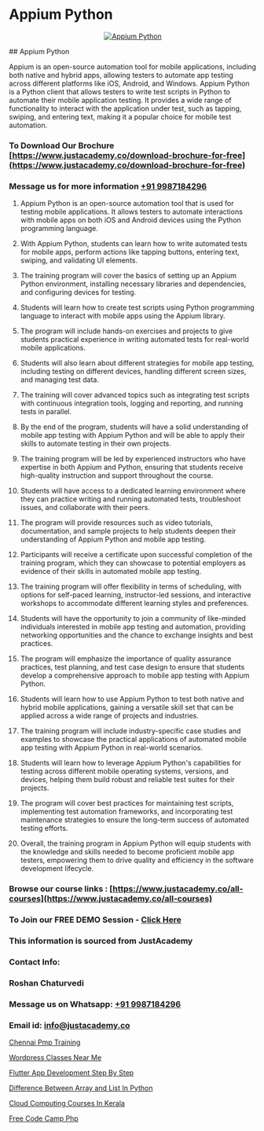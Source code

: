# Appium Python

<p align="center">
  <a href="https://justacademy.co/program-detail/software-testing">
    <img src="https://justacademy.co/storage2/program_images/1704700438.webp" alt="Appium Python">
  </a>
</p>
## Appium Python

Appium is an open-source automation tool for mobile applications, including both native and hybrid apps, allowing testers to automate app testing across different platforms like iOS, Android, and Windows. Appium Python is a Python client that allows testers to write test scripts in Python to automate their mobile application testing. It provides a wide range of functionality to interact with the application under test, such as tapping, swiping, and entering text, making it a popular choice for mobile test automation.
### To Download Our Brochure [https://www.justacademy.co/download-brochure-for-free](https://www.justacademy.co/download-brochure-for-free)
### Message us for more information [+91 9987184296](https://api.whatsapp.com/send?phone=919987184296)
1) Appium Python is an open-source automation tool that is used for testing mobile applications. It allows testers to automate interactions with mobile apps on both iOS and Android devices using the Python programming language.

2) With Appium Python, students can learn how to write automated tests for mobile apps, perform actions like tapping buttons, entering text, swiping, and validating UI elements.

3) The training program will cover the basics of setting up an Appium Python environment, installing necessary libraries and dependencies, and configuring devices for testing.

4) Students will learn how to create test scripts using Python programming language to interact with mobile apps using the Appium library.

5) The program will include hands-on exercises and projects to give students practical experience in writing automated tests for real-world mobile applications.

6) Students will also learn about different strategies for mobile app testing, including testing on different devices, handling different screen sizes, and managing test data.

7) The training will cover advanced topics such as integrating test scripts with continuous integration tools, logging and reporting, and running tests in parallel.

8) By the end of the program, students will have a solid understanding of mobile app testing with Appium Python and will be able to apply their skills to automate testing in their own projects.

9) The training program will be led by experienced instructors who have expertise in both Appium and Python, ensuring that students receive high-quality instruction and support throughout the course.

10) Students will have access to a dedicated learning environment where they can practice writing and running automated tests, troubleshoot issues, and collaborate with their peers.

11) The program will provide resources such as video tutorials, documentation, and sample projects to help students deepen their understanding of Appium Python and mobile app testing.

12) Participants will receive a certificate upon successful completion of the training program, which they can showcase to potential employers as evidence of their skills in automated mobile app testing.

13) The training program will offer flexibility in terms of scheduling, with options for self-paced learning, instructor-led sessions, and interactive workshops to accommodate different learning styles and preferences.

14) Students will have the opportunity to join a community of like-minded individuals interested in mobile app testing and automation, providing networking opportunities and the chance to exchange insights and best practices.

15) The program will emphasize the importance of quality assurance practices, test planning, and test case design to ensure that students develop a comprehensive approach to mobile app testing with Appium Python.

16) Students will learn how to use Appium Python to test both native and hybrid mobile applications, gaining a versatile skill set that can be applied across a wide range of projects and industries.

17) The training program will include industry-specific case studies and examples to showcase the practical applications of automated mobile app testing with Appium Python in real-world scenarios.

18) Students will learn how to leverage Appium Python's capabilities for testing across different mobile operating systems, versions, and devices, helping them build robust and reliable test suites for their projects.

19) The program will cover best practices for maintaining test scripts, implementing test automation frameworks, and incorporating test maintenance strategies to ensure the long-term success of automated testing efforts.

20) Overall, the training program in Appium Python will equip students with the knowledge and skills needed to become proficient mobile app testers, empowering them to drive quality and efficiency in the software development lifecycle.

### Browse our course links : [https://www.justacademy.co/all-courses](https://www.justacademy.co/all-courses) 
### To Join our FREE DEMO Session - [Click Here](https://www.justacademy.co/register-for-course-demo)


### This information is sourced from JustAcademy
### Contact Info:
### Roshan Chaturvedi
### Message us on Whatsapp: [+91 9987184296](https://api.whatsapp.com/send?phone=919987184296)
### Email id: [info@justacademy.co](mailto:info@justacademy.co)
                
[Chennai Pmp Training](https://www.linkedin.com/pulse/chennai-pmp-training-justacademy-ahmedabad-qtyte?trackingId=9TcAvApmkggOb0ztEOlcCw%3D%3D&lipi=urn%3Ali%3Apage%3Ad_flagship3_company_admin%3BsgxkE5t4R9iHWE9515x%2Fgw%3D%3D)

[Wordpress Classes Near Me](https://www.linkedin.com/pulse/wordpress-classes-near-me-justacademy-pune-gbmrc/)

[Flutter App Development Step By Step](https://medium.com/@justacademytraining/flutter-app-development-step-by-step-ee88fb86c350)

[Difference Between Array and List In Python](https://medium.com/@mistersumit961/difference-between-array-and-list-in-python-2e56b4a5e977)

[Cloud Computing Courses In Kerala](https://justacademyin.github.io/justacademy/cloud-computing-courses-in-kerala)

[Free Code Camp Php](https://justacademyin.github.io/justacademy/free-code-camp-php)

